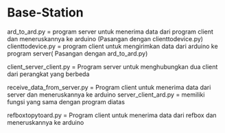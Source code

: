 # Base-Station

ard_to_ard.py = program server untuk menerima data dari program client dan meneruskannya ke arduino (Pasangan dengan clienttodevice.py)
clienttodevice.py = program client untuk mengirimkan data dari arduino ke program server( Pasangan dengan ard_to_ard.py)

client_server_client.py = Program server untuk menghubungkan dua client dari perangkat yang berbeda 

receive_data_from_server.py = Program client untuk menerima data dari server dan meneruskannya ke arduino
server_client_ard.py = memiliki fungsi yang sama dengan program diatas 

refboxtopytoard.py = Program client untuk menerima data dari refbox dan meneruskannya ke arduino




